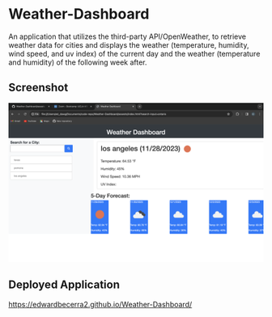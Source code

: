 # Weather-Dashboard
An application that utilizes the third-party API/OpenWeather, to retrieve weather data for cities and displays the weather (temperature, humidity, wind speed, and uv index) of the current day and the weather (temperature and humidity) of the following week after. 

## Screenshot 
![Alt Text](<Images/Screenshot 2023-11-28 at 4.41.58 PM.png>)

## Deployed Application
https://edwardbecerra2.github.io/Weather-Dashboard/